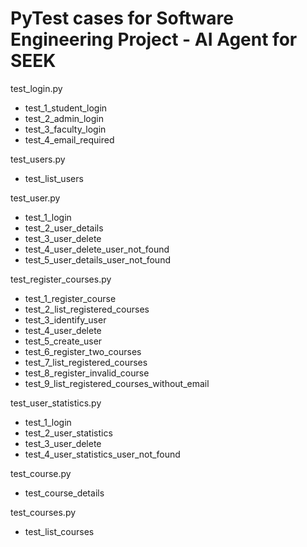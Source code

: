 # PyTest cases for Software Engineering Project - AI Agent for SEEK

test_login.py

- test_1_student_login
- test_2_admin_login
- test_3_faculty_login
- test_4_email_required

test_users.py

- test_list_users

test_user.py

- test_1_login
- test_2_user_details
- test_3_user_delete
- test_4_user_delete_user_not_found
- test_5_user_details_user_not_found

test_register_courses.py

- test_1_register_course
- test_2_list_registered_courses
- test_3_identify_user
- test_4_user_delete
- test_5_create_user
- test_6_register_two_courses
- test_7_list_registered_courses
- test_8_register_invalid_course
- test_9_list_registered_courses_without_email

test_user_statistics.py

- test_1_login
- test_2_user_statistics
- test_3_user_delete
- test_4_user_statistics_user_not_found

test_course.py

- test_course_details

test_courses.py

- test_list_courses